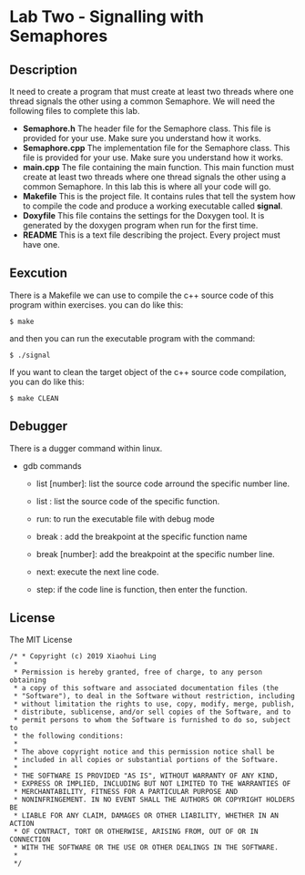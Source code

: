 # Lab Two - Signalling with Semaphores

## Description
It need to create a program that must create at least two threads where one thread signals the other using a common Semaphore.
We will need the following files to complete this lab.

- **Semaphore.h** The header file for the Semaphore class. This file is provided for your use. Make sure you understand how it works.
- **Semaphore.cpp** The implementation file for the Semaphore class. This file is provided for your use. Make sure you understand how it works.
- **main.cpp** The file containing the main function. This main function must create at least two threads where one thread signals the other using a common Semaphore. In this lab this is where all your code will go.
- **Makefile** This is the project file. It contains rules that tell the system how to compile the code and produce a working executable called **signal**.
- **Doxyfile** This file contains the settings for the Doxygen tool. It is generated by the doxygen program when run for the first time.
- **README** This is a text file describing the project. Every project must have one.

## Eexcution
There is a Makefile we can use to compile the c++ source code of this program within exercises. you can do like this:
```
$ make
```
and then you can run the executable program with the command:
```
$ ./signal
```
If you want to clean the target object of the c++ source code compilation, you can do like this:
```
$ make CLEAN
```

## Debugger
There is a dugger command within linux.

- gdb commands
  - list [number]: list the source code arround the specific number line.

  - list : list the source code of the specific function.

  - run: to run the executable file with debug mode

  - break : add the breakpoint at the specific function name

  - break [number]: add the breakpoint at the specific number line.

  - next: execute the next line code.

  - step: if the code line is function, then enter the function.
  
## License
The MIT License
```
/* * Copyright (c) 2019 Xiaohui Ling
 * 
 * Permission is hereby granted, free of charge, to any person obtaining
 * a copy of this software and associated documentation files (the
 * "Software"), to deal in the Software without restriction, including
 * without limitation the rights to use, copy, modify, merge, publish,
 * distribute, sublicense, and/or sell copies of the Software, and to
 * permit persons to whom the Software is furnished to do so, subject to
 * the following conditions:
 * 
 * The above copyright notice and this permission notice shall be
 * included in all copies or substantial portions of the Software.
 * 
 * THE SOFTWARE IS PROVIDED "AS IS", WITHOUT WARRANTY OF ANY KIND,
 * EXPRESS OR IMPLIED, INCLUDING BUT NOT LIMITED TO THE WARRANTIES OF
 * MERCHANTABILITY, FITNESS FOR A PARTICULAR PURPOSE AND
 * NONINFRINGEMENT. IN NO EVENT SHALL THE AUTHORS OR COPYRIGHT HOLDERS BE
 * LIABLE FOR ANY CLAIM, DAMAGES OR OTHER LIABILITY, WHETHER IN AN ACTION
 * OF CONTRACT, TORT OR OTHERWISE, ARISING FROM, OUT OF OR IN CONNECTION
 * WITH THE SOFTWARE OR THE USE OR OTHER DEALINGS IN THE SOFTWARE.
 * 
 */
 ```


